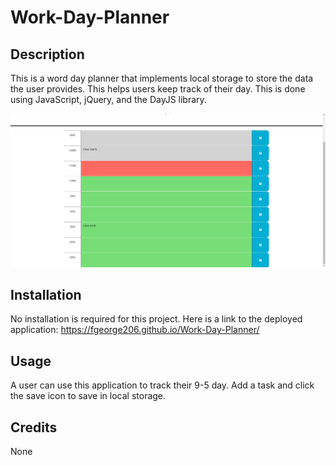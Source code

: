 # Work-Day-Planner

## Description
This is a word day planner that implements local storage to store the data the user provides. This helps users keep track of their day. This is done using JavaScript, jQuery, and the DayJS library.

![screenshot of the application](assets\images\work-day-planner.png)

## Installation
No installation is required for this project. Here is a link to the deployed application: https://fgeorge206.github.io/Work-Day-Planner/

## Usage
A user can use this application to track their 9-5 day. Add a task and click the save icon to save in local storage.

## Credits
None